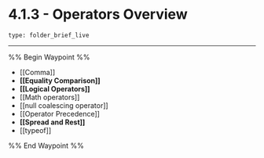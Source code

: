# 4.1.3 - Operators Overview
 
```ccard
type: folder_brief_live
```
 
---

%% Begin Waypoint %%
- [[Comma]]
- **[[Equality Comparison]]**
- **[[Logical Operators]]**
- [[Math operators]]
- [[null coalescing operator]]
- [[Operator Precedence]]
- **[[Spread and Rest]]**
- [[typeof]]

%% End Waypoint %%
